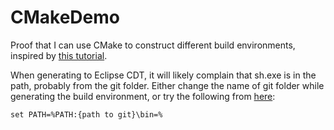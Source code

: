 # CMakeDemo
Proof that I can use CMake to construct different build environments, inspired by [this tutorial](https://cmake.org/cmake-tutorial/).

When generating to Eclipse CDT, it will likely complain that sh.exe is in the path, probably from the git folder. Either change the name of git folder while generating the build environment, or try the following from [here](https://github.com/filipwasil/fillwave/issues/17):

<code>set PATH=%PATH:{path to git}\bin=%</code>
